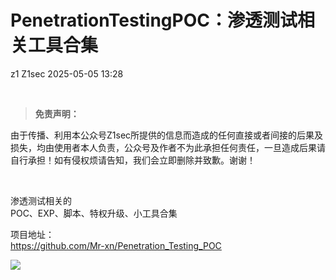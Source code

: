 #  PenetrationTestingPOC：渗透测试相关工具合集   
z1  Z1sec   2025-05-05 13:28  
  
   
  
> **免责声明：**  
  
由于传播、利用本公众号Z1sec所提供的信息而造成的任何直接或者间接的后果及损失，均由使用者本人负责，公众号及作者不为此承担任何责任，一旦造成后果请自行承担！如有侵权烦请告知，我们会立即删除并致歉。谢谢！  
  
  
   
  
渗透测试相关的  
POC、EXP、脚本、特权升级、小工具合集  
  
项目地址：  
https://github.com/Mr-xn/Penetration_Testing_POC  
  
![](https://mmbiz.qpic.cn/mmbiz_png/bnXduaibt5TGIrTNhK6RHIBQ2MQ5gtTqa4gvRnGFhMoDpOspsQURuuAk71mFJSsqXdDZeQxIpibV9WmFZ8lurtzw/640?wx_fmt=png&from=appmsg "")  
  
